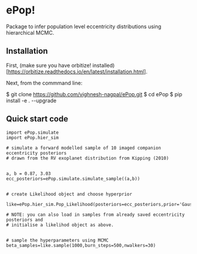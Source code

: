 # ePop!

Package to infer population level eccentricity distributions using hierarchical MCMC. 

## Installation

First, (make sure you have orbitize! installed)[https://orbitize.readthedocs.io/en/latest/installation.html].

Next, from the commmand line:

$ git clone https://github.com/vighnesh-nagpal/ePop.git
$ cd ePop
$ pip install -e . --upgrade

## Quick start code

```
import ePop.simulate
import ePop.hier_sim

# simulate a forward modelled sample of 10 imaged companion eccentricity posteriors 
# drawn from the RV exoplanet distribution from Kipping (2010)


a, b = 0.87, 3.03
ecc_posteriors=ePop.simulate.simulate_sample((a,b))


# create Likelihood object and choose hyperprior

like=ePop.hier_sim.Pop_Likelihood(posteriors=ecc_posteriors,prior='Gaussian')

# NOTE: you can also load in samples from already saved eccentricity posteriors and
# initialise a likelihod object as above.


# sample the hyperparameters using MCMC
beta_samples=like.sample(1000,burn_steps=500,nwalkers=30)


```
